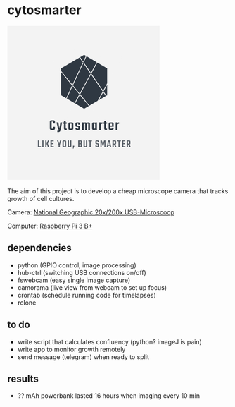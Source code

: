 # cytosmarter

![alt text](logo.png)

The aim of this project is to develop a cheap microscope camera that tracks growth of cell cultures.

Camera: [National Geographic 20x/200x USB-Microscoop](https://bresser-online.nl/National-Geographic-20x/200x-USB-Microscoop?gclid=Cj0KCQjw17n1BRDEARIsAFDHFeyB1XyuYBC4kuT5EsUYjhcwCgMGDR_-NtLM1RZPh0vktXKdHaJeNrIaAkKPEALw_wcB)

Computer: [Raspberry Pi 3 B+](https://www.raspberrypi.org/products/raspberry-pi-3-model-b-plus/)

## dependencies

- python (GPIO control, image processing)
- hub-ctrl (switching USB connections on/off)
- fswebcam (easy single image capture)
- camorama (live view from webcam to set up focus)
- crontab (schedule running code for timelapses)
- rclone

## to do

- write script that calculates confluency (python? imageJ is pain)
- write app to monitor growth remotely
- send message (telegram) when ready to split

## results

- ?? mAh powerbank lasted 16 hours when imaging every 10 min
